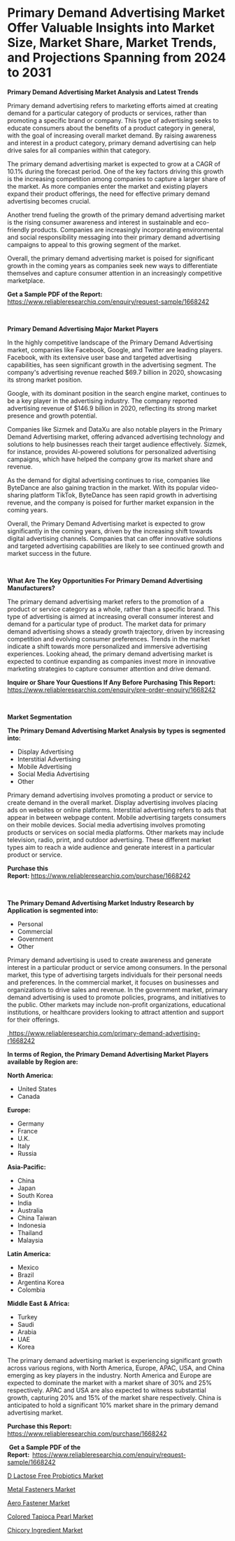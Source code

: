 <p><h1>Primary Demand Advertising Market Offer Valuable Insights into Market Size, Market Share, Market Trends, and Projections Spanning from 2024 to 2031</h1></p><p><strong>Primary Demand Advertising Market Analysis and Latest Trends</strong></p>
<p><p>Primary demand advertising refers to marketing efforts aimed at creating demand for a particular category of products or services, rather than promoting a specific brand or company. This type of advertising seeks to educate consumers about the benefits of a product category in general, with the goal of increasing overall market demand. By raising awareness and interest in a product category, primary demand advertising can help drive sales for all companies within that category.</p><p>The primary demand advertising market is expected to grow at a CAGR of 10.1% during the forecast period. One of the key factors driving this growth is the increasing competition among companies to capture a larger share of the market. As more companies enter the market and existing players expand their product offerings, the need for effective primary demand advertising becomes crucial.</p><p>Another trend fueling the growth of the primary demand advertising market is the rising consumer awareness and interest in sustainable and eco-friendly products. Companies are increasingly incorporating environmental and social responsibility messaging into their primary demand advertising campaigns to appeal to this growing segment of the market.</p><p>Overall, the primary demand advertising market is poised for significant growth in the coming years as companies seek new ways to differentiate themselves and capture consumer attention in an increasingly competitive marketplace.</p></p>
<p><strong>Get a Sample PDF of the Report:&nbsp;</strong> <a href="https://www.reliableresearchiq.com/enquiry/request-sample/1668242">https://www.reliableresearchiq.com/enquiry/request-sample/1668242</a></p>
<p>&nbsp;</p>
<p><strong>Primary Demand Advertising Major Market Players</strong></p>
<p><p>In the highly competitive landscape of the Primary Demand Advertising market, companies like Facebook, Google, and Twitter are leading players. Facebook, with its extensive user base and targeted advertising capabilities, has seen significant growth in the advertising segment. The company's advertising revenue reached $69.7 billion in 2020, showcasing its strong market position.</p><p>Google, with its dominant position in the search engine market, continues to be a key player in the advertising industry. The company reported advertising revenue of $146.9 billion in 2020, reflecting its strong market presence and growth potential.</p><p>Companies like Sizmek and DataXu are also notable players in the Primary Demand Advertising market, offering advanced advertising technology and solutions to help businesses reach their target audience effectively. Sizmek, for instance, provides AI-powered solutions for personalized advertising campaigns, which have helped the company grow its market share and revenue.</p><p>As the demand for digital advertising continues to rise, companies like ByteDance are also gaining traction in the market. With its popular video-sharing platform TikTok, ByteDance has seen rapid growth in advertising revenue, and the company is poised for further market expansion in the coming years.</p><p>Overall, the Primary Demand Advertising market is expected to grow significantly in the coming years, driven by the increasing shift towards digital advertising channels. Companies that can offer innovative solutions and targeted advertising capabilities are likely to see continued growth and market success in the future.</p></p>
<p>&nbsp;</p>
<p><strong>What Are The Key Opportunities For Primary Demand Advertising Manufacturers?</strong></p>
<p><p>The primary demand advertising market refers to the promotion of a product or service category as a whole, rather than a specific brand. This type of advertising is aimed at increasing overall consumer interest and demand for a particular type of product. The market data for primary demand advertising shows a steady growth trajectory, driven by increasing competition and evolving consumer preferences. Trends in the market indicate a shift towards more personalized and immersive advertising experiences. Looking ahead, the primary demand advertising market is expected to continue expanding as companies invest more in innovative marketing strategies to capture consumer attention and drive demand.</p></p>
<p><strong>Inquire or Share Your Questions If Any Before Purchasing This Report:</strong> <a href="https://www.reliableresearchiq.com/enquiry/pre-order-enquiry/1668242">https://www.reliableresearchiq.com/enquiry/pre-order-enquiry/1668242</a></p>
<p>&nbsp;</p>
<p><strong>Market Segmentation</strong></p>
<p><strong>The Primary Demand Advertising Market Analysis by types is segmented into:</strong></p>
<p><ul><li>Display Advertising</li><li>Interstitial Advertising</li><li>Mobile Advertising</li><li>Social Media Advertising</li><li>Other</li></ul></p>
<p><p>Primary demand advertising involves promoting a product or service to create demand in the overall market. Display advertising involves placing ads on websites or online platforms. Interstitial advertising refers to ads that appear in between webpage content. Mobile advertising targets consumers on their mobile devices. Social media advertising involves promoting products or services on social media platforms. Other markets may include television, radio, print, and outdoor advertising. These different market types aim to reach a wide audience and generate interest in a particular product or service.</p></p>
<p><strong>Purchase this Report:&nbsp;</strong><a href="https://www.reliableresearchiq.com/purchase/1668242">https://www.reliableresearchiq.com/purchase/1668242</a></p>
<p>&nbsp;</p>
<p><strong>The Primary Demand Advertising Market Industry Research by Application is segmented into:</strong></p>
<p><ul><li>Personal</li><li>Commercial</li><li>Government</li><li>Other</li></ul></p>
<p><p>Primary demand advertising is used to create awareness and generate interest in a particular product or service among consumers. In the personal market, this type of advertising targets individuals for their personal needs and preferences. In the commercial market, it focuses on businesses and organizations to drive sales and revenue. In the government market, primary demand advertising is used to promote policies, programs, and initiatives to the public. Other markets may include non-profit organizations, educational institutions, or healthcare providers looking to attract attention and support for their offerings.</p></p>
<p><a href="https://www.reliableresearchiq.com/primary-demand-advertising-r1668242">&nbsp;https://www.reliableresearchiq.com/primary-demand-advertising-r1668242</a></p>
<p><strong>In terms of Region, the Primary Demand Advertising Market Players available by Region are:</strong></p>
<p>
    <p> <strong> North America: </strong>
        <ul>
            <li>United States</li>
            <li>Canada</li>
        </ul>
        </p> 
    <p> <strong> Europe: </strong>
        <ul>
            <li>Germany</li>
            <li>France</li>
            <li>U.K.</li>
            <li>Italy</li>
            <li>Russia</li>
        </ul>
        </p> 
    <p> <strong> Asia-Pacific: </strong>
        <ul>
            <li>China</li>
            <li>Japan</li>
            <li>South Korea</li>
            <li>India</li>
            <li>Australia</li>
            <li>China Taiwan</li>
            <li>Indonesia</li>
            <li>Thailand</li>
            <li>Malaysia</li>
        </ul>
        </p> 
    <p> <strong> Latin America: </strong>
        <ul>
            <li>Mexico</li>
            <li>Brazil</li>
            <li>Argentina Korea</li>
            <li>Colombia</li>
        </ul>
        </p> 
    <p> <strong> Middle East & Africa: </strong>
        <ul>
            <li>Turkey</li>
            <li>Saudi</li>
            <li>Arabia</li>
            <li>UAE</li>
            <li>Korea</li>
        </ul>
    </p>
    </p>
<p><p>The primary demand advertising market is experiencing significant growth across various regions, with North America, Europe, APAC, USA, and China emerging as key players in the industry. North America and Europe are expected to dominate the market with a market share of 30% and 25% respectively. APAC and USA are also expected to witness substantial growth, capturing 20% and 15% of the market share respectively. China is anticipated to hold a significant 10% market share in the primary demand advertising market.</p></p>
<p><strong>Purchase this Report: </strong><a href="https://www.reliableresearchiq.com/purchase/1668242">https://www.reliableresearchiq.com/purchase/1668242</a></p>
<p>&nbsp;<strong>Get a Sample PDF of the Report:&nbsp;&nbsp;</strong><a href="https://www.reliableresearchiq.com/enquiry/request-sample/1668242">https://www.reliableresearchiq.com/enquiry/request-sample/1668242</a></p>
<p><strong></strong></p>
<p><p><a href="https://medium.com/@jakobeblake51/future-trends-in-global-d-lactose-free-probiotics-market-market-insights-and-analysis-from-2024-to-229955b37169">D Lactose Free Probiotics Market</a></p><p><a href="https://github.com/hrhzhypq19/Market-Research-Report-List-1/blob/main/metal-fasteners-market.md">Metal Fasteners Market</a></p><p><a href="https://github.com/kishanagarner91/Market-Research-Report-List-1/blob/main/aero-fastener-market.md">Aero Fastener Market</a></p><p><a href="https://medium.com/@brisistensen57567/colored-tapioca-pearl-market-trends-focusing-on-colored-tapioca-pearl-market-insight-and-forecast-28fe2346aafa">Colored Tapioca Pearl Market</a></p><p><a href="https://medium.com/@ralphyoung1949/chicory-ingredient-market-a-global-and-regional-analysis-focus-on-end-user-product-and-region-0538d3d692ed">Chicory Ingredient Market</a></p></p>